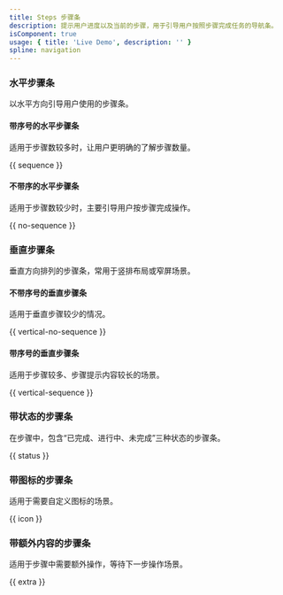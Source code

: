 ```yaml
---
title: Steps 步骤条
description: 提示用户进度以及当前的步骤，用于引导用户按照步骤完成任务的导航条。
isComponent: true
usage: { title: 'Live Demo', description: '' }
spline: navigation
---
```


### 水平步骤条
以水平方向引导用户使用的步骤条。

#### 带序号的水平步骤条
适用于步骤数较多时，让用户更明确的了解步骤数量。

{{ sequence }}

#### 不带序的水平步骤条

适用于步骤数较少时，主要引导用户按步骤完成操作。

{{ no-sequence }}

### 垂直步骤条

垂直方向排列的步骤条，常用于竖排布局或窄屏场景。
#### 不带序号的垂直步骤条

适用于垂直步骤较少的情况。

{{ vertical-no-sequence }}

#### 带序号的垂直步骤条
适用于步骤较多、步骤提示内容较长的场景。

{{ vertical-sequence }}

### 带状态的步骤条
在步骤中，包含“已完成、进行中、未完成”三种状态的步骤条。

{{ status }}
### 带图标的步骤条

适用于需要自定义图标的场景。

{{ icon }}

### 带额外内容的步骤条

适用于步骤中需要额外操作，等待下一步操作场景。

{{ extra }}
